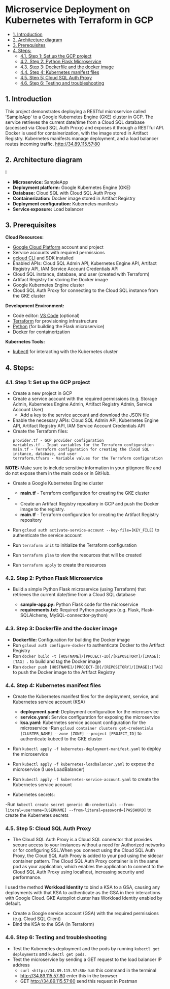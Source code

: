 
# Microservice Deployment on Kubernetes with Terraform in GCP <!-- omit in toc -->

- [1. Introduction](#1-introduction)
- [2. Architecture diagram](#2-architecture-diagram)
- [3. Prerequisites](#3-prerequisites)
- [4. Steps:](#4-steps)
  - [4.1. Step 1: Set up the GCP project](#41-step-1-set-up-the-gcp-project)
  - [4.2. Step 2: Python Flask Microservice](#42-step-2-python-flask-microservice)
  - [4.3. Step 3: Dockerfile and the docker image](#43-step-3-dockerfile-and-the-docker-image)
  - [4.4. Step 4: Kubernetes manifest files](#44-step-4-kubernetes-manifest-files)
  - [4.5. Step 5: Cloud SQL Auth Proxy](#45-step-5-cloud-sql-auth-proxy)
  - [4.6. Step 6: Testing and troubleshooting](#46-step-6-testing-and-troubleshooting)
  
## 1. Introduction

This project demonstrates deploying a RESTful microservice called 'SampleApp' to a Google Kubernetes Engine (GKE) cluster in GCP. The service retrieves the current date/time from a Cloud SQL database (accessed via Cloud SQL Auth Proxy) and exposes it through a RESTful API. Docker is used for containerization, with the image stored in Artifact Registry. Kubernetes manifests manage deployment, and a load balancer routes incoming traffic.
<http://34.89.115.57:80>

## 2. Architecture diagram

!
- **Microservice:** SampleApp
- **Deployment platform:** Google Kubernetes Engine (GKE)
- **Database:** Cloud SQL with Cloud SQL Auth Proxy
- **Containerization:** Docker image stored in Artifact Registry
- **Deployment configuration:** Kubernetes manifests
- **Service exposure:** Load balancer

## 3. Prerequisites

**Cloud Resources:**

- [Google Cloud Platform](https://console.cloud.google.com/welcome?project=microservice-on-kubernetes) account and project
- Service accounts with required permissions
- [gcloud CLI](https://cloud.google.com/sdk/docs/install) and SDK installed
- Enabled APIs: Cloud SQL Admin API, Kubernetes Engine API, Artifact Registry API, IAM Service Account Credentials API
- Cloud SQL instance, database, and user (created with Terraform)
- Artifact Registry for storing the Docker image
- Google Kubernetes Engine cluster
- Cloud SQL Auth Proxy for connecting to the Cloud SQL instance from the GKE cluster

**Development Environment:**

- Code editor: [VS Code](https://code.visualstudio.com/download) (optional)
- [Terraform](https://developer.hashicorp.com/terraform/install) for provisioning infrastructure
- [Python](https://www.python.org/downloads/windows/) (for building the Flask microservice)
- [Docker](https://www.docker.com/products/docker-desktop/) for containerization

**Kubernetes Tools:**

- [kubectl](https://kubernetes.io/docs/tasks/tools/) for interacting with the Kubernetes cluster

## 4. Steps:

### 4.1. Step 1: Set up the GCP project

- Create a new project in GCP
- Create a service account with the required permissions (e.g. Storage Admin, Kubernetes Engine Admin, Artifact Registry Admin, Service Account User)
  - Add a key to the service account and download the JSON file 
- Enable the necessary APIs: Cloud SQL Admin API, Kubernetes Engine API, Artifact Registry API, IAM Service Account Credentials API
- Create the Terraform files: 
    ```
    provider.tf - GCP provider configuration
    variables.tf - Input variables for the Terraform configuration
    main.tf - Terraform configuration for creating the Cloud SQL instance, database, and user
    terraform.tfvars - Variable values for the Terraform configuration
    ```
**NOTE:** Make sure to include sensitive information in your gitignore file and do not expose them in the main code or in GitHub.

- Create a Google Kubernetes Engine cluster
  - **main.tf** - Terraform configuration for creating the GKE cluster
  
- - Create an Artifact Registry repository in GCP and push the Docker image to the registry.
  - **main.tf** - Terraform configuration for creating the Artifact Registry repository

- Run `gcloud auth activate-service-account --key-file=[KEY_FILE]` to authenticate the service account
- Run `terraform init` to initialize the Terraform configuration
- Run `terraform plan` to view the resources that will be created
- Run `terraform apply` to create the resources



### 4.2. Step 2: Python Flask Microservice

- Build a simple Python Flask microservice (using Terraform) that retrieves the current date/time from a Cloud SQL database
  
  - **sample-app.py:** Python Flask code for the microservice
  - **requirements.txt:** Required Python packages (e.g. Flask, Flask-SQLAlchemy, MySQL-connecttor-python)

### 4.3. Step 3: Dockerfile and the docker image

  - **Dockerfile:** Configuration for building the Docker image
- Run `gcloud auth configure-docker` to authenticate Docker to the Artifact Registry
- Run `docker build -t [HOSTNAME]/[PROJECT-ID]/[REPOSITORY]/[IMAGE]:[TAG] .` to build and tag the Docker image
- Run `docker push [HOSTNAME]/[PROJECT-ID]/[REPOSITORY]/[IMAGE]:[TAG]` to push the Docker image to the Artifact Registry

### 4.4. Step 4: Kubernetes manifest files

- Create the Kubernetes manifest files for the deployment, service, and Kubernetes service account (KSA)

  - **deployment.yaml:** Deployment configuration for the microservice
  - **service.yaml:** Service configuration for exposing the microservice
  - **ksa.yaml:** Kubernetes service account configuration for the microservice
-Run `gcloud container clusters get-credentials [CLUSTER_NAME] --zone [ZONE] --project [PROJECT_ID]` to authenticate kubectl to the GKE cluster
- Run `kubectl apply -f kubernetes-deployment-manifest.yaml` to deploy the microservice
- Run `kubectl apply -f kubernetes-loadbalancer.yaml` to expose the microservice (I use LoadBalancer)
- Run `kubectl apply -f kubernetes-service-account.yaml` to create the Kubernetes service account

- Kubernetes secrets:

 -Run `kubectl create secret generic db-credentials --from-literal=username=[USERNAME] --from-literal=password=[PASSWORD]` to create the Kubernetes secrets

### 4.5. Step 5: Cloud SQL Auth Proxy

- The Cloud SQL Auth Proxy is a Cloud SQL connector that provides secure access to your instances without a need for Authorized networks or for configuring SSL.When you connect using the Cloud SQL Auth Proxy, the Cloud SQL Auth Proxy is added to your pod using the sidecar container pattern. The Cloud SQL Auth Proxy container is in the same pod as your application, which enables the application to connect to the Cloud SQL Auth Proxy using localhost, increasing security and performance.

I used the method **Workload Identity** to bind a KSA to a GSA, causing any deployments with that KSA to authenticate as the GSA in their interactions with Google Cloud. GKE Autopilot cluster has Workload Identity enabled by default.

- Create a Google service account (GSA) with the required permissions (e.g. Cloud SQL Client)
- Bind the KSA to the GSA (in Terraform)

### 4.6. Step 6: Testing and troubleshooting

- Test the Kubernetes deployment and the pods by running `kubectl get deployments` and `kubectl get pods`.
- Test the microservice by sending a GET request to the load balancer IP address
  - `curl <http://34.89.115.57:80>`  run this command in the terminal
  - <http://34.89.115.57:80>       enter this in the browser
  - GET http://34.89.115.57:80 send this request in Postman
  